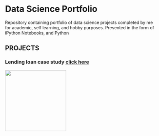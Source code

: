 # Data Science Portfolio
Repository containing portfolio of data science projects completed by me for academic, self learning, and hobby purposes. Presented in the form of iPython Notebooks, and Python
## PROJECTS
### Lending loan case study [click here](https://github.com/lasnausman/Portfolio/blob/master/Loan%20Lending%20case%20study-%20Analysis/Lending%20Loan.ipynb)
<img src="https://th.bing.com/th/id/OIP.tMlgFbyyA7524W0O8llNTgHaFf?pid=Api&rs=1" width="200">

